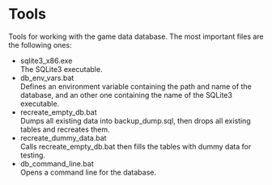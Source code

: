 # Tools
Tools for working with the game data database.
The most important files are the following ones:
- sqlite3_x86.exe  
  The SQLite3 executable.
- db_env_vars.bat  
  Defines an environment variable containing the path and name of the database,
  and an other one containing the name of the SQLite3 executable.
- recreate_empty_db.bat  
  Dumps all existing data into backup_dump.sql, then drops all existing tables and recreates them.
- recreate_dummy_data.bat  
  Calls recreate_empty_db.bat then fills the tables with dummy data for testing.
- db_command_line.bat  
  Opens a command line for the database.
